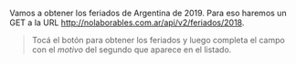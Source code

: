 Vamos a obtener los feriados de Argentina de 2019. Para eso haremos un GET a la URL http://nolaborables.com.ar/api/v2/feriados/2018.

> Tocá el botón para obtener los feriados y luego completa el campo con el _motivo_ del segundo que aparece en el listado.
